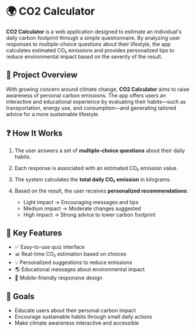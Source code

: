 

# 🌍 CO2 Calculator

**CO2 Calculator** is a web application designed to estimate an individual's daily carbon footprint through a simple questionnaire. By analyzing user responses to multiple-choice questions about their lifestyle, the app calculates estimated CO₂ emissions and provides personalized tips to reduce environmental impact based on the severity of the result.

## 🌱 Project Overview

With growing concern around climate change, **CO2 Calculator** aims to raise awareness of personal carbon emissions. The app offers users an interactive and educational experience by evaluating their habits—such as transportation, energy use, and consumption—and generating tailored advice for a more sustainable lifestyle.

## ❓ How It Works

1. The user answers a set of **multiple-choice questions** about their daily habits.
2. Each response is associated with an estimated CO₂ emission value.
3. The system calculates the **total daily CO₂ emission** in kilograms.
4. Based on the result, the user receives **personalized recommendations**:

   * Light impact → Encouraging messages and tips
   * Medium impact → Moderate changes suggested
   * High impact → Strong advice to lower carbon footprint

## 🔑 Key Features

* ✅ Easy-to-use quiz interface
* 📊 Real-time CO₂ estimation based on choices
* 💡 Personalized suggestions to reduce emissions
* 🌎 Educational messages about environmental impact
* 📱 Mobile-friendly responsive design

## 🎯 Goals

* Educate users about their personal carbon impact
* Encourage sustainable habits through small daily actions
* Make climate awareness interactive and accessible

